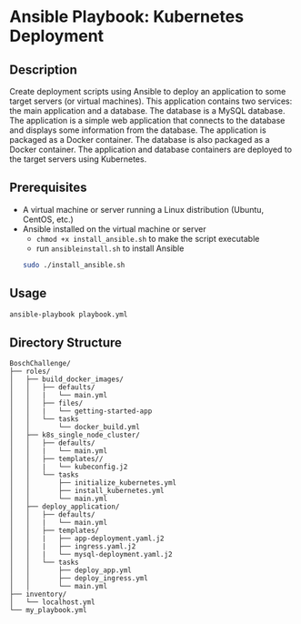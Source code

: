 # Ansible Playbook: Kubernetes Deployment

## Description
Create deployment scripts using Ansible to deploy an application to some target servers (or virtual machines). This application contains two services: the main application and a database. The database is a MySQL database. The application is a simple web application that connects to the database and displays some information from the database. The application is packaged as a Docker container. The database is also packaged as a Docker container. The application and database containers are deployed to the target servers using Kubernetes.

## Prerequisites
* A virtual machine or server running a Linux distribution (Ubuntu, CentOS, etc.)
* Ansible installed on the virtual machine or server
    * ```chmod +x install_ansible.sh``` to make the script executable
    * run ```ansibleinstall.sh``` to install Ansible
    ```bash
    sudo ./install_ansible.sh
    ```





## Usage

```bash
ansible-playbook playbook.yml
```

## Directory Structure

```
BoschChallenge/
├── roles/
│   ├── build_docker_images/
│   │   ├── defaults/
│   │   |   └── main.yml
│   │   ├── files/
│   │   |   └── getting-started-app
│   │   └── tasks
│   │       └── docker_build.yml
│   ├── k8s_single_node_cluster/
│   │   ├── defaults/
│   │   |   └── main.yml
│   │   ├── templates//
│   │   |   └── kubeconfig.j2
│   │   └── tasks
│   │       ├── initialize_kubernetes.yml
│   │       ├── install_kubernetes.yml
│   │       └── main.yml
│   ├── deploy_application/
│   │   ├── defaults/
│   │   |   └── main.yml
│   │   ├── templates/
│   │   |   ├── app-deployment.yaml.j2
│   │   |   ├── ingress.yaml.j2
│   │   |   └── mysql-deployment.yaml.j2
│   │   └── tasks
│   │       ├── deploy_app.yml
│   │       ├── deploy_ingress.yml
│   │       └── main.yml
├── inventory/
│   └── localhost.yml
└── my_playbook.yml
